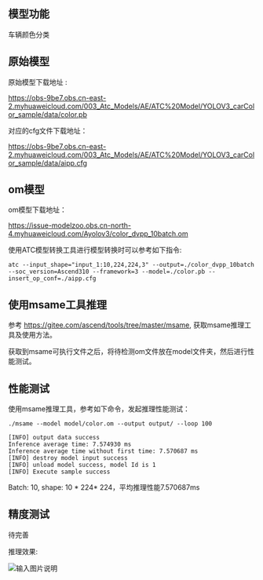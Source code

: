 ## 模型功能

车辆颜色分类

## 原始模型

原始模型下载地址 :

https://obs-9be7.obs.cn-east-2.myhuaweicloud.com/003_Atc_Models/AE/ATC%20Model/YOLOV3_carColor_sample/data/color.pb

对应的cfg文件下载地址：

https://obs-9be7.obs.cn-east-2.myhuaweicloud.com/003_Atc_Models/AE/ATC%20Model/YOLOV3_carColor_sample/data/aipp.cfg

## om模型

om模型下载地址：

https://issue-modelzoo.obs.cn-north-4.myhuaweicloud.com/Ayolov3/color_dvpp_10batch.om

使用ATC模型转换工具进行模型转换时可以参考如下指令:

```shell
atc --input_shape="input_1:10,224,224,3" --output=./color_dvpp_10batch --soc_version=Ascend310 --framework=3 --model=./color.pb --insert_op_conf=./aipp.cfg
```

## 使用msame工具推理

参考 https://gitee.com/ascend/tools/tree/master/msame, 获取msame推理工具及使用方法。

获取到msame可执行文件之后，将待检测om文件放在model文件夹，然后进行性能测试。

## 性能测试

使用msame推理工具，参考如下命令，发起推理性能测试： 

```shell
./msame --model model/color.om --output output/ --loop 100
```

```shell
[INFO] output data success
Inference average time: 7.574930 ms
Inference average time without first time: 7.570687 ms
[INFO] destroy model input success
[INFO] unload model success, model Id is 1
[INFO] Execute sample success

```

Batch: 10, shape: 10 * 224* 224，平均推理性能7.570687ms

## 精度测试

待完善

推理效果:

![输入图片说明](https://issue-modelzoo.obs.cn-north-4.myhuaweicloud.com/Ayolov3/color.jpg "color.jpg")
